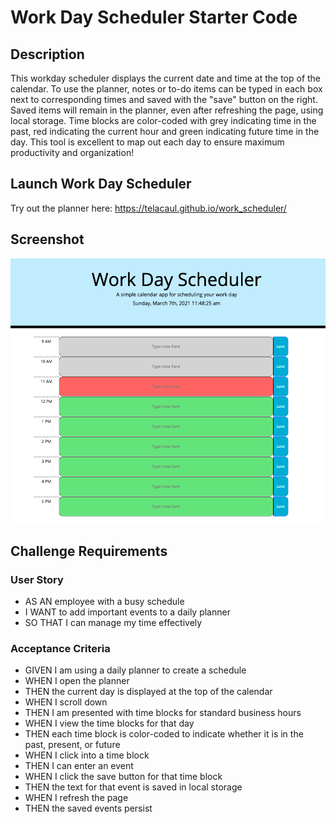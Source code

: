 # Work Day Scheduler Starter Code

## Description
This workday scheduler displays the current date and time at the top of the calendar. To use the planner, notes or to-do items can be typed in each box next to corresponding times and saved with the "save" button on the right. Saved items will remain in the planner, even after refreshing the page, using local storage. Time blocks are color-coded with grey indicating time in the past, red indicating the current hour and green indicating future time in the day. This tool is excellent to map out each day to ensure maximum productivity and organization! 

## Launch Work Day Scheduler 
Try out the planner here:  https://telacaul.github.io/work_scheduler/

## Screenshot
![calendar](./assets/images/workdayscheduler.jpg)

## Challenge Requirements
### User Story
* AS AN employee with a busy schedule
* I WANT to add important events to a daily planner
* SO THAT I can manage my time effectively

### Acceptance Criteria
* GIVEN I am using a daily planner to create a schedule
* WHEN I open the planner
* THEN the current day is displayed at the top of the calendar
* WHEN I scroll down
* THEN I am presented with time blocks for standard business hours
* WHEN I view the time blocks for that day
* THEN each time block is color-coded to indicate whether it is in the past, present, or future
* WHEN I click into a time block
* THEN I can enter an event
* WHEN I click the save button for that time block
* THEN the text for that event is saved in local storage
* WHEN I refresh the page
* THEN the saved events persist